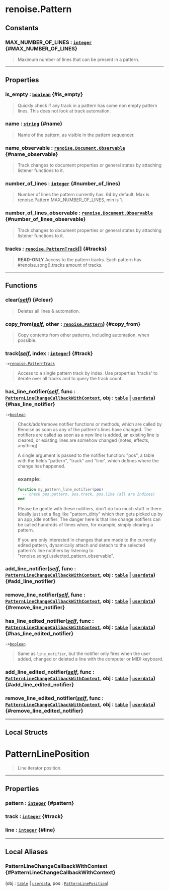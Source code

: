 # renoise.Pattern  

<!-- toc -->
  
## Constants

### MAX_NUMBER_OF_LINES : [`integer`](../../API/builtins/integer.md) {#MAX_NUMBER_OF_LINES}
> Maximum number of lines that can be present in a pattern.
  

---  
## Properties
### is_empty : [`boolean`](../../API/builtins/boolean.md) {#is_empty}
> Quickly check if any track in a pattern has some non empty pattern lines.
> This does not look at track automation.

### name : [`string`](../../API/builtins/string.md) {#name}
> Name of the pattern, as visible in the pattern sequencer.

### name_observable : [`renoise.Document.Observable`](../../API/renoise/renoise.Document.Observable.md) {#name_observable}
> Track changes to document properties or general states by attaching listener
> functions to it.

### number_of_lines : [`integer`](../../API/builtins/integer.md) {#number_of_lines}
> Number of lines the pattern currently has. 64 by default. Max is
> renoise.Pattern.MAX_NUMBER_OF_LINES, min is 1.

### number_of_lines_observable : [`renoise.Document.Observable`](../../API/renoise/renoise.Document.Observable.md) {#number_of_lines_observable}
> Track changes to document properties or general states by attaching listener
> functions to it.

### tracks : [`renoise.PatternTrack`](../../API/renoise/renoise.PatternTrack.md)[] {#tracks}
> **READ-ONLY** Access to the pattern tracks. Each pattern has
> #renoise.song().tracks amount of tracks.

  

---  
## Functions
### clear([*self*](../../API/builtins/self.md)) {#clear}
> Deletes all lines & automation.
### copy_from([*self*](../../API/builtins/self.md), other : [`renoise.Pattern`](../../API/renoise/renoise.Pattern.md)) {#copy_from}
> Copy contents from other patterns, including automation, when possible.
### track([*self*](../../API/builtins/self.md), index : [`integer`](../../API/builtins/integer.md)) {#track}
`->`[`renoise.PatternTrack`](../../API/renoise/renoise.PatternTrack.md)  

> Access to a single pattern track by index. Use properties 'tracks' to
> iterate over all tracks and to query the track count.
### has_line_notifier([*self*](../../API/builtins/self.md), func : [`PatternLineChangeCallbackWithContext`](#PatternLineChangeCallbackWithContext), obj : [`table`](../../API/builtins/table.md) | [`userdata`](../../API/builtins/userdata.md)) {#has_line_notifier}
`->`[`boolean`](../../API/builtins/boolean.md)  

> Check/add/remove notifier functions or methods, which are called by Renoise
> as soon as any of the pattern's lines have changed.
> The notifiers are called as soon as a new line is added, an existing line
> is cleared, or existing lines are somehow changed (notes, effects, anything)
> 
> A single argument is passed to the notifier function: "pos", a table with the
> fields "pattern", "track" and "line", which defines where the change has
> happened.
> ### example:
> ```lua
> function my_pattern_line_notifier(pos)
>   -- check pos.pattern, pos.track, pos.line (all are indices)
> end
> ```
> Please be gentle with these notifiers, don't do too much stuff in there.
> Ideally just set a flag like "pattern_dirty" which then gets picked up by
> an app_idle notifier: The danger here is that line change notifiers can
> be called hundreds of times when, for example, simply clearing a pattern.
> 
> If you are only interested in changes that are made to the currently edited
> pattern, dynamically attach and detach to the selected pattern's line
> notifiers by listening to "renoise.song().selected_pattern_observable".
### add_line_notifier([*self*](../../API/builtins/self.md), func : [`PatternLineChangeCallbackWithContext`](#PatternLineChangeCallbackWithContext), obj : [`table`](../../API/builtins/table.md) | [`userdata`](../../API/builtins/userdata.md)) {#add_line_notifier}
### remove_line_notifier([*self*](../../API/builtins/self.md), func : [`PatternLineChangeCallbackWithContext`](#PatternLineChangeCallbackWithContext), obj : [`table`](../../API/builtins/table.md) | [`userdata`](../../API/builtins/userdata.md)) {#remove_line_notifier}
### has_line_edited_notifier([*self*](../../API/builtins/self.md), func : [`PatternLineChangeCallbackWithContext`](#PatternLineChangeCallbackWithContext), obj : [`table`](../../API/builtins/table.md) | [`userdata`](../../API/builtins/userdata.md)) {#has_line_edited_notifier}
`->`[`boolean`](../../API/builtins/boolean.md)  

> Same as `line_notifier`, but the notifier only fires when the user
> added, changed or deleted a line with the computer or MIDI keyboard.
### add_line_edited_notifier([*self*](../../API/builtins/self.md), func : [`PatternLineChangeCallbackWithContext`](#PatternLineChangeCallbackWithContext), obj : [`table`](../../API/builtins/table.md) | [`userdata`](../../API/builtins/userdata.md)) {#add_line_edited_notifier}
### remove_line_edited_notifier([*self*](../../API/builtins/self.md), func : [`PatternLineChangeCallbackWithContext`](#PatternLineChangeCallbackWithContext), obj : [`table`](../../API/builtins/table.md) | [`userdata`](../../API/builtins/userdata.md)) {#remove_line_edited_notifier}  



---  
## Local Structs  
# PatternLinePosition  
> Line iterator position.  

<!-- toc -->
  

---  
## Properties
### pattern : [`integer`](../../API/builtins/integer.md) {#pattern}
### track : [`integer`](../../API/builtins/integer.md) {#track}
### line : [`integer`](../../API/builtins/integer.md) {#line}
  

  



---  
## Local Aliases  
### PatternLineChangeCallbackWithContext {#PatternLineChangeCallbackWithContext}
(obj : [`table`](../../API/builtins/table.md) | [`userdata`](../../API/builtins/userdata.md), pos : [`PatternLinePosition`](#patternlineposition))  
  
  

